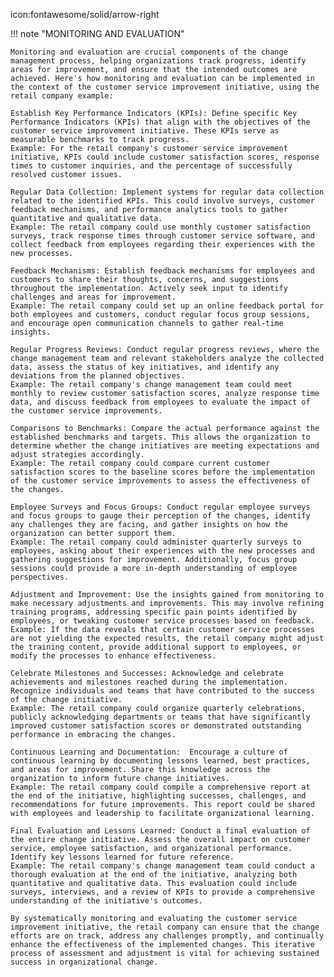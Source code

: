 icon:fontawesome/solid/arrow-right

!!! note "MONITORING AND EVALUATION"

    Monitoring and evaluation are crucial components of the change management process, helping organizations track progress, identify areas for improvement, and ensure that the intended outcomes are achieved. Here's how monitoring and evaluation can be implemented in the context of the customer service improvement initiative, using the retail company example:

    Establish Key Performance Indicators (KPIs): Define specific Key Performance Indicators (KPIs) that align with the objectives of the customer service improvement initiative. These KPIs serve as measurable benchmarks to track progress.
    Example: For the retail company's customer service improvement initiative, KPIs could include customer satisfaction scores, response times to customer inquiries, and the percentage of successfully resolved customer issues.

    Regular Data Collection: Implement systems for regular data collection related to the identified KPIs. This could involve surveys, customer feedback mechanisms, and performance analytics tools to gather quantitative and qualitative data.
    Example: The retail company could use monthly customer satisfaction surveys, track response times through customer service software, and collect feedback from employees regarding their experiences with the new processes.

    Feedback Mechanisms: Establish feedback mechanisms for employees and customers to share their thoughts, concerns, and suggestions throughout the implementation. Actively seek input to identify challenges and areas for improvement.
    Example: The retail company could set up an online feedback portal for both employees and customers, conduct regular focus group sessions, and encourage open communication channels to gather real-time insights.

    Regular Progress Reviews: Conduct regular progress reviews, where the change management team and relevant stakeholders analyze the collected data, assess the status of key initiatives, and identify any deviations from the planned objectives.
    Example: The retail company's change management team could meet monthly to review customer satisfaction scores, analyze response time data, and discuss feedback from employees to evaluate the impact of the customer service improvements.

    Comparisons to Benchmarks: Compare the actual performance against the established benchmarks and targets. This allows the organization to determine whether the change initiatives are meeting expectations and adjust strategies accordingly.
    Example: The retail company could compare current customer satisfaction scores to the baseline scores before the implementation of the customer service improvements to assess the effectiveness of the changes.

    Employee Surveys and Focus Groups: Conduct regular employee surveys and focus groups to gauge their perception of the changes, identify any challenges they are facing, and gather insights on how the organization can better support them.
    Example: The retail company could administer quarterly surveys to employees, asking about their experiences with the new processes and gathering suggestions for improvement. Additionally, focus group sessions could provide a more in-depth understanding of employee perspectives.

    Adjustment and Improvement: Use the insights gained from monitoring to make necessary adjustments and improvements. This may involve refining training programs, addressing specific pain points identified by employees, or tweaking customer service processes based on feedback.
    Example: If the data reveals that certain customer service processes are not yielding the expected results, the retail company might adjust the training content, provide additional support to employees, or modify the processes to enhance effectiveness.

    Celebrate Milestones and Successes: Acknowledge and celebrate achievements and milestones reached during the implementation. Recognize individuals and teams that have contributed to the success of the change initiative.
    Example: The retail company could organize quarterly celebrations, publicly acknowledging departments or teams that have significantly improved customer satisfaction scores or demonstrated outstanding performance in embracing the changes.

    Continuous Learning and Documentation:  Encourage a culture of continuous learning by documenting lessons learned, best practices, and areas for improvement. Share this knowledge across the organization to inform future change initiatives.
    Example: The retail company could compile a comprehensive report at the end of the initiative, highlighting successes, challenges, and recommendations for future improvements. This report could be shared with employees and leadership to facilitate organizational learning.
    
    Final Evaluation and Lessons Learned: Conduct a final evaluation of the entire change initiative. Assess the overall impact on customer service, employee satisfaction, and organizational performance. Identify key lessons learned for future reference.
    Example: The retail company's change management team could conduct a thorough evaluation at the end of the initiative, analyzing both quantitative and qualitative data. This evaluation could include surveys, interviews, and a review of KPIs to provide a comprehensive understanding of the initiative's outcomes.

    By systematically monitoring and evaluating the customer service improvement initiative, the retail company can ensure that the change efforts are on track, address any challenges promptly, and continually enhance the effectiveness of the implemented changes. This iterative process of assessment and adjustment is vital for achieving sustained success in organizational change.
